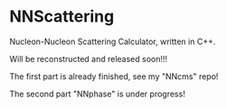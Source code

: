 # NNScattering

Nucleon-Nucleon Scattering Calculator, written in C++.

Will be reconstructed and released soon!!!

The first part is already finished, see my "NNcms" repo!

The second part "NNphase" is under progress!
